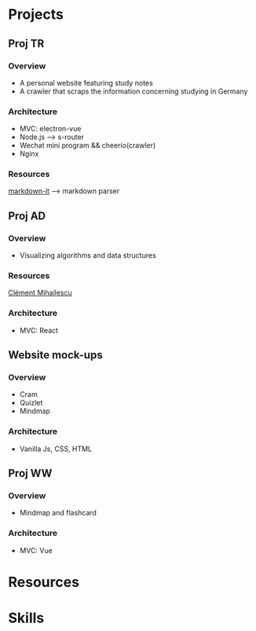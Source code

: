 # Projects
## Proj TR
### Overview
- A personal website featuring study notes
- A crawler that scraps the information concerning studying in Germany
### Architecture
- MVC: electron-vue
- Node.js --> s-router
- Wechat mini program && cheerio(crawler)
- Nginx

### Resources
[markdown-it](https://github.com/markdown-it/markdown-it) --> markdown parser

## Proj AD
### Overview
- Visualizing algorithms and data structures
### Resources
[Clément Mihailescu](https://github.com/clementmihailescu)
### Architecture
- MVC: React

## Website mock-ups
### Overview
- Cram
- Quizlet
- Mindmap
### Architecture
- Vanilla Js, CSS, HTML
## Proj WW
### Overview
- Mindmap and flashcard
### Architecture
- MVC: Vue
# Resources

# Skills

